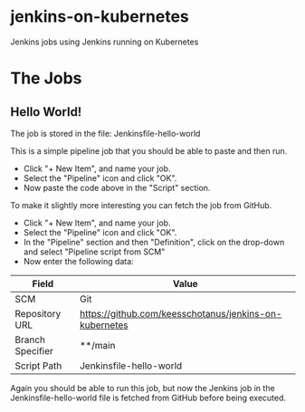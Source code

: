 # jenkins-on-kubernetes
Jenkins jobs using Jenkins running on Kubernetes

# The Jobs

## Hello World!

The job is stored in the file: Jenkinsfile-hello-world

This is a simple pipeline job that you should be able to paste and then run.
- Click "+ New Item", and name your job.
- Select the "Pipeline" icon and click "OK".
- Now paste the code above in the "Script" section.

To make it slightly more interesting you can fetch the job from GitHub.
- Click "+ New Item", and name your job.
- Select the "Pipeline" icon and click "OK".
- In the "Pipeline" section and then "Definition", click on the drop-down and select "Pipeline script from SCM"
- Now enter the following data:

| Field            | Value                                                  |
|------------------|--------------------------------------------------------|
| SCM              | Git                                                    |
| Repository URL   | https://github.com/keesschotanus/jenkins-on-kubernetes | 
| Branch Specifier | **/main                                                | 
| Script Path      | Jenkinsfile-hello-world                                |  

Again you should be able to run this job, but now the Jenkins job in the
Jenkinsfile-hello-world file is fetched from GitHub before being executed.
